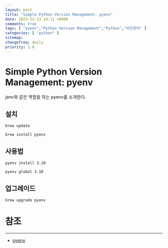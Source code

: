 ```yaml
---
layout: post
title: "Simple Python Version Management: pyenv"
date: 2023-12-13 14:11 +0900
comments: true
tags: [ "pyenv","Python Version Management","Python","버전관리" ]
categories: [ "python" ]
sitemap:
changefreq: daily
priority: 1.0
---
```


# Simple Python Version Management: pyenv

jenv와 같은 역할을 하는 pyenv를 소개한다.

## 설치

```shell
brew update

brew install pyenv
```

## 사용법

```shell
pyenv install 3.10

pyenv global 3.10
```

## 업그레이드

```shell
brew upgrade pyenv
```

# 참조
-----
* [pyenv](https://github.com/pyenv/pyenv)
